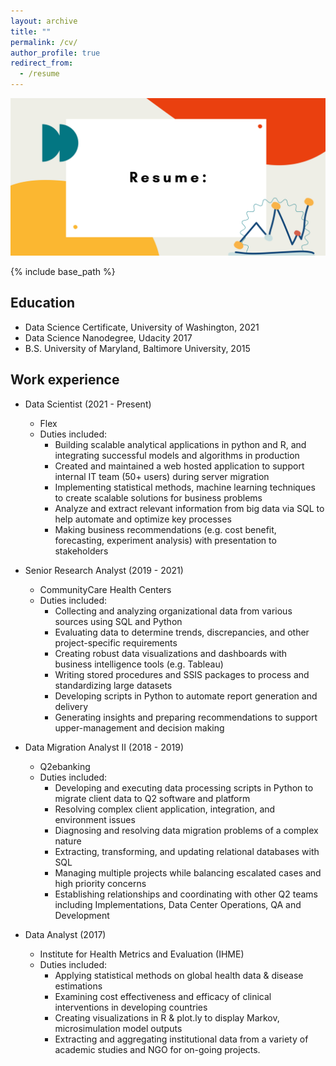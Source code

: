 ```yaml
---
layout: archive
title: ""
permalink: /cv/
author_profile: true
redirect_from:
  - /resume
---
```


<img src="/images/Resume.png" alt="Resume" width="650"/>

{% include base_path %}

Education
----
* Data Science Certificate, University of Washington, 2021
* Data Science Nanodegree, Udacity 2017 
* B.S. University of Maryland, Baltimore University, 2015


Work experience
----
* Data Scientist (2021 - Present)
  * Flex
  * Duties included: 
      - Building scalable analytical applications in python and R, and integrating successful models and algorithms in production
      - Created and maintained a web hosted application to support internal IT team (50+ users) during server migration
      - Implementing statistical methods, machine learning techniques to create scalable solutions for business problems
      - Analyze and extract relevant information from big data via SQL to help automate and optimize key processes
      - Making business recommendations (e.g. cost benefit, forecasting, experiment analysis) with presentation to stakeholders

* Senior Research Analyst (2019 - 2021)
  * CommunityCare Health Centers
  * Duties included: 
      - Collecting and analyzing organizational data from various sources using SQL and Python
      - Evaluating data to determine trends, discrepancies, and other project-specific requirements
      - Creating robust data visualizations and dashboards with business intelligence tools (e.g. Tableau)
      - Writing stored procedures and SSIS packages to process and standardizing large datasets
      - Developing scripts in Python to automate report generation and delivery
      - Generating insights and preparing recommendations to support upper-management and decision making

* Data Migration Analyst II (2018 - 2019)
  * Q2ebanking
  * Duties included: 
      - Developing and executing data processing scripts in Python to migrate client data to Q2 software and platform
      - Resolving complex client application, integration, and environment issues
      - Diagnosing and resolving data migration problems of a complex nature
      - Extracting, transforming, and updating relational databases with SQL
      - Managing multiple projects while balancing escalated cases and high priority concerns
      - Establishing relationships and coordinating with other Q2 teams including Implementations, Data Center Operations, QA and Development
      
* Data Analyst (2017)
  * Institute for Health Metrics and Evaluation (IHME)
  * Duties included: 
    - Applying statistical methods on global health data & disease estimations
    - Examining cost effectiveness and efficacy of clinical interventions in developing countries
    - Creating visualizations in R & plot.ly to display Markov, microsimulation model outputs
    - Extracting and aggregating institutional data from a variety of academic studies and NGO for on-going projects.



